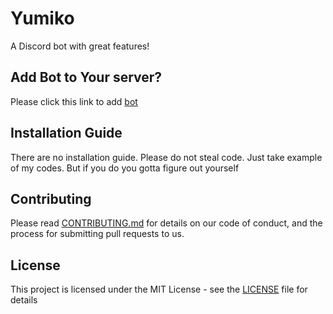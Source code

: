 # Yumiko
A Discord bot with great features!

## Add Bot to Your server?
Please click this link to add [bot](https://discordapp.com/oauth2/authorize?client_id=647099339260559381&scope=bot&permissions=2146958847%60)

## Installation Guide
There are no installation guide. Please do not steal code. Just take example of my codes.
But if you do you gotta figure out yourself

## Contributing

Please read [CONTRIBUTING.md](CONTRIBUTING.md) for details on our code of conduct, and the process for submitting pull requests to us.

## License

This project is licensed under the MIT License - see the [LICENSE](LICENSE) file for details
